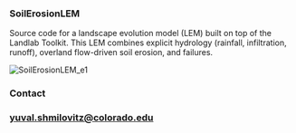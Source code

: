 ### SoilErosionLEM

Source code for a landscape evolution model (LEM) built on top of the Landlab Toolkit.
This LEM combines explicit hydrology (rainfall, infiltration, runoff), overland flow-driven soil erosion, and failures.  


![SoilErosionLEM_e1](https://github.com/user-attachments/assets/f0fe6e42-97c5-49d9-88c2-f98bd72353fe)



### Contact
### yuval.shmilovitz@colorado.edu
